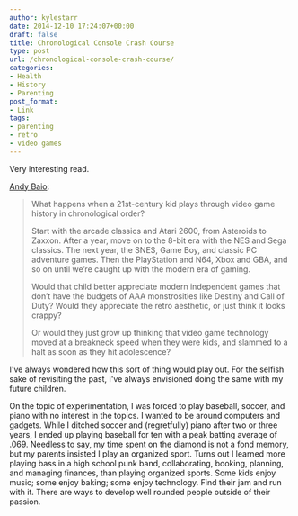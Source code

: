 ```yaml
---
author: kylestarr
date: 2014-12-10 17:24:07+00:00
draft: false
title: Chronological Console Crash Course
type: post
url: /chronological-console-crash-course/
categories:
- Health
- History
- Parenting
post_format:
- Link
tags:
- parenting
- retro
- video games
---
```


Very interesting read.

[Andy Baio](https://medium.com/message/playing-with-my-son-e5226ff0a7c3):


<blockquote>What happens when a 21st-century kid plays through video game history in chronological order?

Start with the arcade classics and Atari 2600, from Asteroids to Zaxxon. After a year, move on to the 8-bit era with the NES and Sega classics. The next year, the SNES, Game Boy, and classic PC adventure games. Then the PlayStation and N64, Xbox and GBA, and so on until we’re caught up with the modern era of gaming.

Would that child better appreciate modern independent games that don’t have the budgets of AAA monstrosities like Destiny and Call of Duty? Would they appreciate the retro aesthetic, or just think it looks crappy?

Or would they just grow up thinking that video game technology moved at a breakneck speed when they were kids, and slammed to a halt as soon as they hit adolescence?</blockquote>


I've always wondered how this sort of thing would play out. For the selfish sake of revisiting the past, I've always envisioned doing the same with my future children.

On the topic of experimentation, I was forced to play baseball, soccer, and piano with no interest in the topics. I wanted to be around computers and gadgets. While I ditched soccer and (regretfully) piano after two or three years, I ended up playing baseball for ten with a peak batting average of .069. Needless to say, my time spent on the diamond is not a fond memory, but my parents insisted I play an organized sport. Turns out I learned more playing bass in a high school punk band, collaborating, booking, planning, and managing finances, than playing organized sports. Some kids enjoy music; some enjoy baking; some enjoy technology. Find their jam and run with it. There are ways to develop well rounded people outside of their passion.
